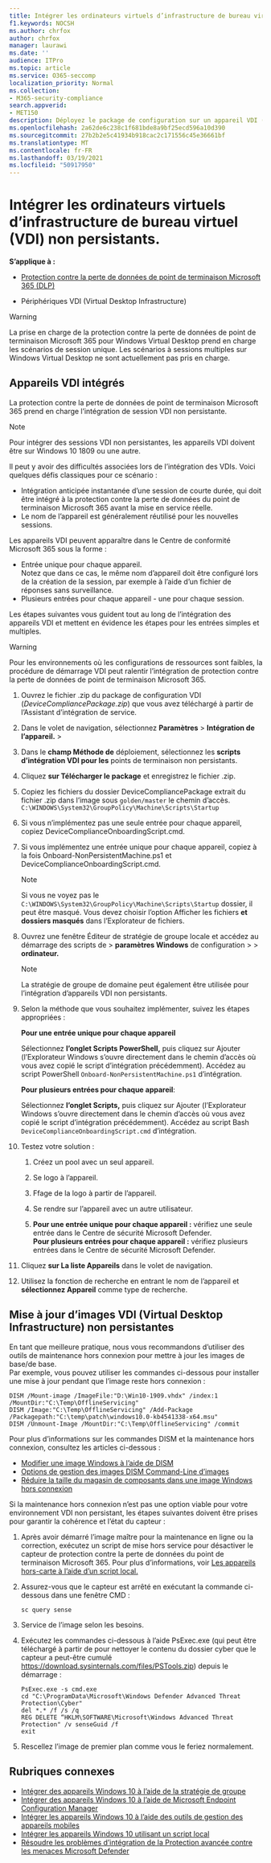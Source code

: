 ```yaml
---
title: Intégrer les ordinateurs virtuels d’infrastructure de bureau virtuel (VDI) non persistants.
f1.keywords: NOCSH
ms.author: chrfox
author: chrfox
manager: laurawi
ms.date: ''
audience: ITPro
ms.topic: article
ms.service: O365-seccomp
localization_priority: Normal
ms.collection:
- M365-security-compliance
search.appverid:
- MET150
description: Déployez le package de configuration sur un appareil VDI (Virtual Desktop Infrastructure) afin qu’il soit intégré au service de protection contre la perte de données de point de terminaison Microsoft 365.
ms.openlocfilehash: 2a62de6c238c1f681bde8a9bf25ecd596a10d390
ms.sourcegitcommit: 27b2b2e5c41934b918cac2c171556c45e36661bf
ms.translationtype: MT
ms.contentlocale: fr-FR
ms.lasthandoff: 03/19/2021
ms.locfileid: "50917950"
---
```

# <a name="onboard-non-persistent-virtual-desktop-infrastructure-vdi-devices"></a>Intégrer les ordinateurs virtuels d’infrastructure de bureau virtuel (VDI) non persistants.

**S’applique à :**
- [Protection contre la perte de données de point de terminaison Microsoft 365 (DLP)](./endpoint-dlp-learn-about.md)

- Périphériques VDI (Virtual Desktop Infrastructure)

>[!WARNING]
> La prise en charge de la protection contre la perte de données de point de terminaison Microsoft 365 pour Windows Virtual Desktop prend en charge les scénarios de session unique. Les scénarios à sessions multiples sur Windows Virtual Desktop ne sont actuellement pas pris en charge.

## <a name="onboard-vdi-devices"></a>Appareils VDI intégrés

La protection contre la perte de données de point de terminaison Microsoft 365 prend en charge l’intégration de session VDI non persistante. 

>[!Note]
>Pour intégrer des sessions VDI non persistantes, les appareils VDI doivent être sur Windows 10 1809 ou une autre.

Il peut y avoir des difficultés associées lors de l’intégration des VDIs. Voici quelques défis classiques pour ce scénario :

- Intégration anticipée instantanée d’une session de courte durée, qui doit être intégré à la protection contre la perte de données du point de terminaison Microsoft 365 avant la mise en service réelle.
- Le nom de l’appareil est généralement réutilisé pour les nouvelles sessions.

Les appareils VDI peuvent apparaître dans le Centre de conformité Microsoft 365 sous la forme :

- Entrée unique pour chaque appareil.  
Notez que dans  ce cas, le même nom d’appareil doit être configuré lors de la création de la session, par exemple à l’aide d’un fichier de réponses sans surveillance.
- Plusieurs entrées pour chaque appareil - une pour chaque session.

Les étapes suivantes vous guident tout au long de l’intégration des appareils VDI et mettent en évidence les étapes pour les entrées simples et multiples.

>[!WARNING]
> Pour les environnements où les configurations de ressources sont faibles, la procédure de démarrage VDI peut ralentir l’intégration de protection contre la perte de données de point de terminaison Microsoft 365. 

1.  Ouvrez le fichier .zip du package de configuration VDI (*DeviceCompliancePackage.zip*) que vous avez téléchargé à partir de l’Assistant d’intégration de service.

2.  Dans le volet de navigation, sélectionnez **Paramètres**  >  **Intégration de l’appareil.**  >  

3. Dans le **champ Méthode de** déploiement, sélectionnez les **scripts d’intégration VDI pour les** points de terminaison non persistants.

5. Cliquez **sur Télécharger le package** et enregistrez le fichier .zip.

6. Copiez les fichiers du dossier DeviceCompliancePackage extrait du fichier .zip dans l’image sous `golden/master` le chemin d’accès. `C:\WINDOWS\System32\GroupPolicy\Machine\Scripts\Startup` 

7. Si vous n’implémentez pas une seule entrée pour chaque appareil, copiez DeviceComplianceOnboardingScript.cmd.

8. Si vous implémentez une entrée unique pour chaque appareil, copiez à la fois Onboard-NonPersistentMachine.ps1 et DeviceComplianceOnboardingScript.cmd.
    
    > [!NOTE]
    > Si vous ne voyez pas le `C:\WINDOWS\System32\GroupPolicy\Machine\Scripts\Startup` dossier, il peut être masqué. Vous devez choisir l’option Afficher les fichiers **et dossiers masqués** dans l’Explorateur de fichiers.

9. Ouvrez une fenêtre Éditeur de stratégie de groupe locale et accédez au démarrage des scripts de  >  **paramètres Windows** de configuration  >    >  **ordinateur.**

   > [!NOTE]
   > La stratégie de groupe de domaine peut également être utilisée pour l’intégration d’appareils VDI non persistants.

4. Selon la méthode que vous souhaitez implémenter, suivez les étapes appropriées :

   **Pour une entrée unique pour chaque appareil**
   
   Sélectionnez **l’onglet Scripts PowerShell,** puis cliquez sur Ajouter (l’Explorateur Windows s’ouvre directement dans le chemin d’accès où vous avez copié le script d’intégration précédemment).  Accédez au script PowerShell `Onboard-NonPersistentMachine.ps1` d’intégration.
   
   **Pour plusieurs entrées pour chaque appareil**:
   
   Sélectionnez **l’onglet Scripts,** puis cliquez sur Ajouter (l’Explorateur Windows s’ouvre directement dans le chemin d’accès où vous avez copié le script d’intégration précédemment).  Accédez au script Bash `DeviceComplianceOnboardingScript.cmd` d’intégration.

5. Testez votre solution :

   1. Créez un pool avec un seul appareil.
      
   1. Se logo à l’appareil.
      
   1. Ffage de la logo à partir de l’appareil.

   1. Se rendre sur l’appareil avec un autre utilisateur.
      
   1. **Pour une entrée unique pour chaque appareil :** vérifiez une seule entrée dans le Centre de sécurité Microsoft Defender.<br>
      **Pour plusieurs entrées pour chaque appareil :** vérifiez plusieurs entrées dans le Centre de sécurité Microsoft Defender.

6. Cliquez **sur La liste Appareils** dans le volet de navigation.

7. Utilisez la fonction de recherche en entrant le nom de l’appareil et **sélectionnez Appareil** comme type de recherche.

## <a name="updating-non-persistent-virtual-desktop-infrastructure-vdi-images"></a>Mise à jour d’images VDI (Virtual Desktop Infrastructure) non persistantes
En tant que meilleure pratique, nous vous recommandons d’utiliser des outils de maintenance hors connexion pour mettre à jour les images de base/de base.<br>
Par exemple, vous pouvez utiliser les commandes ci-dessous pour installer une mise à jour pendant que l’image reste hors connexion :

```console
DISM /Mount-image /ImageFile:"D:\Win10-1909.vhdx" /index:1 /MountDir:"C:\Temp\OfflineServicing" 
DISM /Image:"C:\Temp\OfflineServicing" /Add-Package /Packagepath:"C:\temp\patch\windows10.0-kb4541338-x64.msu"
DISM /Unmount-Image /MountDir:"C:\Temp\OfflineServicing" /commit
```

Pour plus d’informations sur les commandes DISM et la maintenance hors connexion, consultez les articles ci-dessous :
- [Modifier une image Windows à l’aide de DISM](/windows-hardware/manufacture/desktop/mount-and-modify-a-windows-image-using-dism)
- [Options de gestion des images DISM Command-Line d’images](/windows-hardware/manufacture/desktop/dism-image-management-command-line-options-s14)
- [Réduire la taille du magasin de composants dans une image Windows hors connexion](/windows-hardware/manufacture/desktop/reduce-the-size-of-the-component-store-in-an-offline-windows-image)

Si la maintenance hors connexion n’est pas une option viable pour votre environnement VDI non persistant, les étapes suivantes doivent être prises pour garantir la cohérence et l’état du capteur :

1. Après avoir démarré l’image maître pour la maintenance en ligne ou la correction, exécutez un script de mise hors service pour désactiver le capteur de protection contre la perte de données du point de terminaison Microsoft 365. Pour plus d’informations, voir [Les appareils hors-carte à l’aide d’un script local.](dlp-configure-endpoints-script.md#offboard-devices-using-a-local-script)

2. Assurez-vous que le capteur est arrêté en exécutant la commande ci-dessous dans une fenêtre CMD :

   ```console
   sc query sense
   ```

3. Service de l’image selon les besoins.

4. Exécutez les commandes ci-dessous à l’aide PsExec.exe (qui peut être téléchargé à partir de pour nettoyer le contenu du dossier cyber que le capteur a peut-être cumulé https://download.sysinternals.com/files/PSTools.zip) depuis le démarrage :

    ```console
    PsExec.exe -s cmd.exe
    cd "C:\ProgramData\Microsoft\Windows Defender Advanced Threat Protection\Cyber"
    del *.* /f /s /q
    REG DELETE “HKLM\SOFTWARE\Microsoft\Windows Advanced Threat Protection" /v senseGuid /f
    exit
    ```

5. Rescellez l’image de premier plan comme vous le feriez normalement.

## <a name="related-topics"></a>Rubriques connexes
- [Intégrer des appareils Windows 10 à l’aide de la stratégie de groupe](dlp-configure-endpoints-gp.md)
- [Intégrer des appareils Windows 10 à l’aide de Microsoft Endpoint Configuration Manager](dlp-configure-endpoints-sccm.md)
- [Intégrer les appareils Windows 10 à l’aide des outils de gestion des appareils mobiles](dlp-configure-endpoints-mdm.md)
- [Intégrer les appareils Windows 10 utilisant un script local](dlp-configure-endpoints-script.md)
- [Résoudre les problèmes d’intégration de la Protection avancée contre les menaces Microsoft Defender](/windows/security/threat-protection/microsoft-defender-atp/troubleshoot-onboarding)